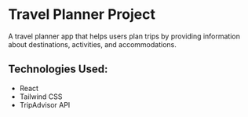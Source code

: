 # Travel Planner Project

A travel planner app that helps users plan trips by providing information about destinations, activities, and accommodations.

## Technologies Used:
- React
- Tailwind CSS
- TripAdvisor API

